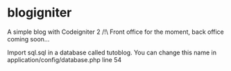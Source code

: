 blogigniter
===========

A simple blog with Codeigniter 2
/!\ Front office for the moment, back office coming soon...

Import sql.sql in a database called tutoblog.
You can change this name in application/config/database.php line 54
